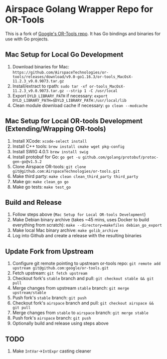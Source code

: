 # Airspace Golang Wrapper Repo for OR-Tools

This is a fork of [Google's OR-Tools repo](https://github.com/google/or-tools).
It has Go bindings and binaries for use with Go projects.

## Mac Setup for Local Go Development
 1. Download binaries for Mac:
    `https://github.com/AirspaceTechnologies/or-tools/releases/download/v9.0-go1.16.3/or-tools_MacOsX-11.2.3_v9.0.9073.tar.gz`
 1. Install/extract to rpath:
    `sudo tar -xf or-tools_MacOsX-11.2.3_v9.0.9073.tar.gz --strip 1 -C /usr/local`
 1. Export `DYLD_LIBRARY_PATH` if necessary:
    `export DYLD_LIBRARY_PATH=$DYLD_LIBRARY_PATH:/usr/local/lib`
 1. Clean module download cache if necessary:
    `go clean --modcache`

## Mac Setup for Local OR-tools Development (Extending/Wrapping OR-tools)
 1. Install XCode:
    `xcode-select install`
 1. Install C++ tools:
    `brew install cmake wget pkg-config`
 1. Install SWIG 4.0.1:
    `brew install swig`
 1. Install protobuf for Go:
    `go get -u github.com/golang/protobuf/protoc-gen-go@v1.5.2`
 1. Clone Airspace OR-tools:
    `git clone git@github.com:AirspaceTechnologies/or-tools.git`
 1. Make third party:
    `make clean clean_third_party third_party`
 1. Make go:
    `make clean_go go`
 1. Make go tests:
    `make test_go`

## Build and Release
 1. Follow steps above (`Mac Setup for Local OR-tools Development`)
 1. Make Debian binary archive (takes ~45 mins, uses Docker to build everything from scratch):
    `make --directory=makefiles debian_go_export`
 1. Make local Mac binary archive:
    `make golib_archive`
 1. Log into Github and create a release with the resulting binaries

## Update Fork from Upstream
 1. Configure git remote pointing to upstream or-tools repo:
    `git remote add upstream git@github.com:google/or-tools.git`
 1. Fetch upstream:
    `git fetch upstream`
 1. Checkout fork's `stable` branch and pull:
    `git checkout stable && git pull`
 1. Merge changes from upstream `stable` branch:
    `git merge upstream/stable`
 1. Push fork's `stable` branch:
    `git push`
 1. Checkout fork's `airspace` branch and pull:
    `git checkout airspace && git pull`
 1. Merge changes from `stable` to `airspace` branch:
    `git merge stable`
 1. Push fork's `airspace` branch:
    `git push`
 1. Optionally build and release using steps above

## TODO
 1. Make `IntVar`->`IntExpr` casting cleaner
